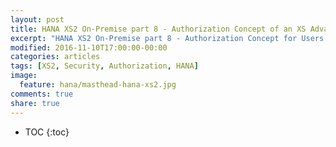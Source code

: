 ```yaml
---
layout: post
title: HANA XS2 On-Premise part 8 - Authorization Concept of an XS Advanced Application
excerpt: "HANA XS2 On-Premise part 8 - Authorization Concept for Users of an XS Advanced Application"
modified: 2016-11-10T17:00:00-00:00
categories: articles
tags: [XS2, Security, Authorization, HANA]
image:
  feature: hana/masthead-hana-xs2.jpg
comments: true
share: true
---
```


* TOC
{:toc}
